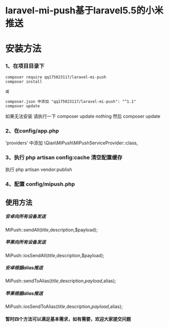 # laravel-mi-push基于laravel5.5的小米推送

# 安装方法
### 1、在项目目录下 
    composer require qq175023117/laravel-mi-push    
    composer install
    
    或
    
    composer.json 中添加 "qq175023117/laravel-mi-push": "^1.1"  
    composer update 

 如果无法安装 请执行一下 composer update nothing 然后 composer update
 
 
###  2、在config/app.php
   'providers' 中添加 \Qian\MiPush\MiPushServiceProvider::class,
   
   
###  3、执行 php artisan config:cache 清空配置缓存 
执行 php artisan vendor:publish

###  4、配置 config/mipush.php


## 使用方法

##### 安卓向所有设备发送
MiPush::sendAll($title,$description,$payload);

##### 苹果向所有设备发送
MiPush::iosSendAll($title,$description,$payload);

##### 安卓根据alias推送
MiPush::sendToAlias($title,$description,$payload,$alias);

##### 苹果根据alias推送
MiPush::iosSendToAlias($title,$description,$payload,$alias);

#### 暂时四个方法可以满足基本需求，如有需要，欢迎大家提交问题